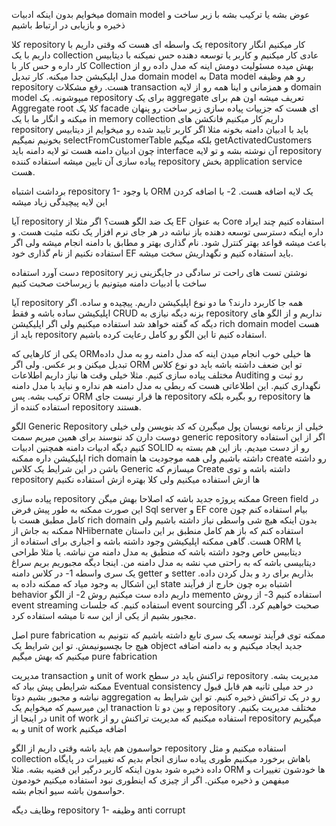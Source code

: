 میخوایم بدون اینکه ادبیات domain model  عوض بشه یا ترکیب بشه با زیر ساخت و ذخیره و بازیابی در ارتباط باشیم 

کلا repository یک واسطه ای هست که وقتی داریم با  repository کار میکنیم انگار داریم با یک collection عادی کار میکنیم و کاربر یا توسعه دهنده حس نمیکنه با دیتابیس کار داره و حس کار با Collection بهش میده
مسئولیت دومش اینه که مدل داده رو از مدل اپلیکیشن جدا میکنه. کار تبدیل domain model به Data model رو هم وظیفه repository هست. رفع مشکلات transaction  و همزمانی و اینا همه رو از لایه domain model میپوشونه. 
یک repository برای یک aggregate تعریف میشه اون هم برای Aggregate root
کلا یک facade ای هست که جزییات پیاده سازی زیر ساخت رو پنهان میکنه و انگار ما با یک in memory collection داریم کار میکنیم
فانکشن های repository باید با ادبیان دامنه بخونه مثلا اگر کاربر تایید شده رو میخوایم از دیتابیس بخونیم نمیگیم selectFromCustomerTable بلکه میگیم getActivatedCustomers 
چون ادبیان دامنه هست تو لایه دامنه باید interface آن نوشته بشه و تو لایه repository پیاده سازی آن تایین میشه
استفاده کننده repository بخش application service هست. 

برداشت اشتباه repository
1- با وجود ORM یک لایه اضافه هست. 
2- با اضافه کردن این لایه پیچیدگی زیاد میشه

آیا repository یک ضد الگو هست؟ 
اگر مثلا از EF به عنوان Core استفاده کنیم چند ایراد داره
اینکه دسترسی توسعه دهنده باز نباشه در هر جای نرم افزار یک نکته مثبت هست. و باعث میشه قواعد بهتر کنترل شود. 
نام گذاری بهتر و مطابق با دامنه انجام میشه ولی اگر استفاده نکنیم از نام گذاری خود EF باید استفاده کنیم و نگهداریش سخت میشه. 

دست آورد استفاده repository
نوشتن تست های راحت تر
سادگی در جایگزینی زیر ساخت
با ادبیات دامنه  میتونیم با زیرساخت صحبت کنیم 

آیا repository همه جا کاربرد دارند؟
 ما دو نوع اپلیکیشن داریم. پیچیده و ساده. اگر اپلیکیشن ساده باشه و فقط CRUD بزنه دیگه نیازی به repository نداریم و از الگو های دیگه که گفته خواهد شد استفاده میکنیم ولی اگر اپلیکیشن rich domain model هست باید از repository استفاده کنیم تا این الگو رو کامل رعایت کرده باشیم. 

یکی از کارهایی که ORMها خیلی خوب انجام میدن اینه که مدل دامنه رو به مدل داده تبدیل میکنن و بر عکس. 
ولی اگر ORM تو این ضعف داشته باشه باید دو نوع کلاس مختلف پیاده سازی کنیم. مثلا خیلی وقت ها نیاز داریم اطلاعات Auditing رو ثبت و نگهداری کنیم. این اطلاعاتی هست که ربطی به مدل دامنه هم نداره و نباید با مدل دامنه ترکیب بشه. پس ORM ها قرار نیست جای repository رو بگیره بلکه repository ها استفاده کننده از repository هستند. 

الگو Generic Repository
خیلی از برنامه نویسان پول میگیرن که کد بنویسن ولی خیلی دوست دارن کد ننوسند برای همین میریم سمت generic repository 
اگر از این استفاده کنیم دیگه ادبیات دامنه همچنین ادبیات SOLID رو از دست میدیم. 
باز این هم بسته به اپلیکیشن داره ممکنه rich domain داشته باشیم ولی همه موجودیت ها create رو داشته باشن در این شرایط یک کلاس Generic میسازم که Create  داشته باشه و توی repository ها ازش استفاده میکنیم
ولی کلا بهتره ازش استفاده نکنیم

پیاده سازی repository
ممکنه پروژه جدید باشه که اصلاحا بهش میگن Green field 
در این صورت ممکنه به طور پیش فرض Sql server و EF core بیام استفاده کنم چون کامل مطبق هست با rich domain بدون اینکه هیچ شی واسطی نیاز داشته باشیم
ولی ممکنه به جاش از NHibernate استفاده کنم که باز هم کامل منطبق بر این داستان هست. 
گاهی ممکنه اپلیکیشن وجود داشته باشه و اجباری برای استفاده از ORM یا دیتابیس خاص وجود داشته باشه که منطبق به مدل دامنه من نباشه. یا مثلا طراحی دیتابیسی باشه که به راحتی مپ نشه به مدل دامنه من. اینجا دیگه مجبوریم بریم سراغ یک سری واسطه
1- در کلاس دامنه getter و setter بذاریم برای رد و بدل کردن داده. این اشکال به وجود میاد که ممکنه داده به state اشتباه بره چون خارج از فرآیند behavior داریم داده ست میکنیم روش
2- از الگو memento استفاده کنیم 
3-  از روش event streaming استفاده کنیم. که جلسات event sourcing صحبت خواهیم کرد. 
اگر مجبور بشیم از یکی از این سه تا میشه استفاده کرد. 

اصل pure fabrication
ممکنه توی فرآیند توسعه یک سری تابع داشته باشیم که نتونیم به هیچ جا بچسبونیمش. تو این شرایط یک object جدید ایجاد میکنیم و به دامنه اضافه میکنیم که بهش میگیم pure fabrication 

مدیریت transaction و unit of work
تراکنش باید در سطح repository مدیریت بشه. ممکنه شرایطی پیش بیاد که Eventual consistency در حد میلی ثانیه هم قابل قبول نباشه و مجبور بشیم دوتا aggregation رو در یک تراکنش ذخیره کنیم. تو این شرایط به این میرسیم که میخوایم یک tranaction و بین دو تا repository مختلف مدیریت بکنیم. در اینجا از unit of work استفاده میکنیم که مدیریت تراکنش رو از repository میگیریم و به unit of work اضافه میکنیم

حواسمون هم باید باشه وقتی داریم از الگو repository استفاده میکنیم و مثل collection باهاش برخورد میکنیم طوری پیاده سازی انجام بدیم که تغییرات در پایگاه داده ذخیره شود بدون اینکه کاربر درگیر این قضیه بشه. مثلا ORM ها خودشون تغییرات و میفهمن و ذخیره میکنن. اگر از چیزی که اینطوری نبود استفاده میکنیم خودمون حواسمون باشه سیو انجام بشه. 

وظایف دیگه repository
1- وظیفه anti corrupt